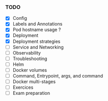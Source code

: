 ### TODO

- [x] Config  
- [x] Labels and Annotations
- [x] Pod hostname usage ?
- [x] Deployment
- [x] Deployment strategies 
- [ ] Service and Networking
- [ ] Observability
- [ ] Troubleshooting
- [ ] Helm
- [ ] Docker volumes
- [ ] Command, Entrypoint, args, and command
- [ ] Docker multi-stages
- [ ] Exercices 
- [ ] Exam preparation 
